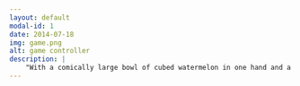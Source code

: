 ```yaml
---
layout: default
modal-id: 1
date: 2014-07-18
img: game.png
alt: game controller
description: |
    "With a comically large bowl of cubed watermelon in one hand and a mouse in the other, 15-year-old Gabe booted up Lucas Pope’s _Papers, Please_. He found himself in the position of an inspector at an immigration checkpoint, letting in those who qualify and turning away those who don’t. He saw his family’s journey to Canada echoed in the plight of the virtual immigrants and the inspector’s trepidatious emigration. After finishing the game, he gained a teaching tool; something he could give his peers when they asked what it was like being forced to emigrate." That was the opening paragraph to my letter of intent to Brock's MA in Game Studies. Games hold a special place in my heart. I intend to study the part games have to play in anti-colonial struggle and build systems of liberation within the games industry and academia. Most of what I've worked on isn't avialable to the public for one reason or another but you can check out this color matching game I made to teach people an intuitive understanding of the RGB color system <a href="../color-game.html" target="_blank">[by clicking here].</a>
---
```

